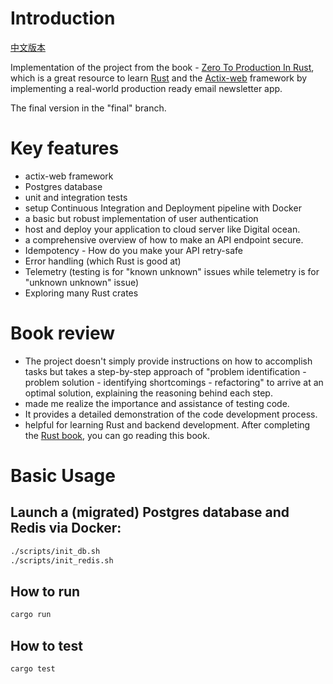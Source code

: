 # Introduction
[中文版本](README_CN.md)

Implementation of the project from the book -
[Zero To Production In Rust](https://zero2prod.com), which is a great resource to learn
[Rust](https://www.rust-lang.org/) and the [Actix-web](https://actix.rs/)
framework by implementing a real-world production ready email newsletter app.

The final version in the "final" branch.

# Key features
* actix-web framework
* Postgres database
* unit and integration tests
* setup Continuous Integration and Deployment pipeline with Docker
* a basic but robust implementation of user authentication
* host and deploy your application to cloud server like Digital ocean.
* a comprehensive overview of how to make an API endpoint secure. 
* Idempotency - How do you make your API retry-safe
* Error handling (which Rust is good at)
* Telemetry (testing is for "known unknown" issues while telemetry is for "unknown unknown" issue)
* Exploring many Rust crates

# Book review
* The project doesn't simply provide instructions on how to accomplish tasks but takes a step-by-step approach of "problem identification - problem solution - identifying shortcomings - refactoring" to arrive at an optimal solution, explaining the reasoning behind each step.
* made me realize the importance and assistance of testing code.
* It provides a detailed demonstration of the code development process.
* helpful for learning Rust and backend development. After completing the [Rust book](https://doc.rust-lang.org/book/), you can go reading this book.

# Basic Usage
## Launch a (migrated) Postgres database and Redis via Docker:
```bash
./scripts/init_db.sh
./scripts/init_redis.sh
```

## How to run
```bash
cargo run
```

## How to test
```bash
cargo test 
```